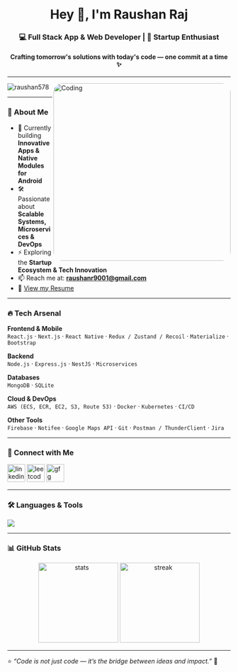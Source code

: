 <h1 align="center">Hey 👋, I'm Raushan Raj</h1>
<h3 align="center">💻 Full Stack App & Web Developer | 🚀 Startup Enthusiast</h3>
<h4 align="center">Crafting tomorrow's solutions with today's code — one commit at a time ✨</h4>

---

<img
  align="right"
  alt="Coding"
  width="400"
  src="https://codeplateau-website.s3.ap-south-1.amazonaws.com/wp-content/uploads/2020/02/04083158/mardf.png"
  style="border-radius: 20px;"
/>

<p align="left"> 
  <img src="https://komarev.com/ghpvc/?username=raushan578&label=Profile%20views&color=0e75b6&style=flat" alt="raushan578" /> 
</p>

---

### 🌟 About Me  
- 📲 Currently building **Innovative Apps & Native Modules for Android**  
- 🛠️ Passionate about **Scalable Systems, Microservices & DevOps**  
- ⚡ Exploring the **Startup Ecosystem & Tech Innovation**  
- 📫 Reach me at: **raushanr9001@gmail.com**  
- 📄 [View my Resume](https://drive.google.com/drive/u/0/folders/1XMetKwqOLqBYqJvo0xPzXyc-S2zzYaRk)  

---

### 🔥 Tech Arsenal  
**Frontend & Mobile**  
`React.js` · `Next.js` · `React Native` · `Redux / Zustand / Recoil` · `Materialize` · `Bootstrap`  

**Backend**  
`Node.js` · `Express.js` · `NestJS` · `Microservices`  

**Databases**  
`MongoDB` · `SQLite`  

**Cloud & DevOps**  
`AWS (ECS, ECR, EC2, S3, Route 53)` · `Docker` · `Kubernetes` · `CI/CD`  

**Other Tools**  
`Firebase` · `Notifee` · `Google Maps API` · `Git` · `Postman / ThunderClient` · `Jira`  

---

### 🤝 Connect with Me  
<p align="left">
<a href="https://linkedin.com/in/raushan-raj-22a8171b8" target="blank"><img src="https://skillicons.dev/icons?i=linkedin" alt="linkedin" height="40"/></a>
<a href="https://www.leetcode.com/oppoa5sraj" target="blank"><img src="https://skillicons.dev/icons?i=leetcode" alt="leetcode" height="40"/></a>
<a href="https://auth.geeksforgeeks.org/user/oppoa5sraj" target="blank"><img src="https://img.icons8.com/color/48/000000/GeeksforGeeks.png" alt="gfg" height="40"/></a>
</p>

---

### 🛠 Languages & Tools  
<p align="left">
  <img src="https://skillicons.dev/icons?i=androidstudio,ts,mongodb,nextjs,nodejs,postman,react,redux,firebase,git,html,java,materialui,docker,kubernetes,aws" />
</p>

---

### 📊 GitHub Stats  
<p align="center">
  <img src="https://github-readme-stats.vercel.app/api?username=raushan578&show_icons=true&theme=tokyonight" alt="stats" height="180"/>
  <img src="https://github-readme-streak-stats.herokuapp.com/?user=raushan578&theme=tokyonight" alt="streak" height="180"/>
</p>

---

⭐️ *“Code is not just code — it’s the bridge between ideas and impact.”* 🚀
